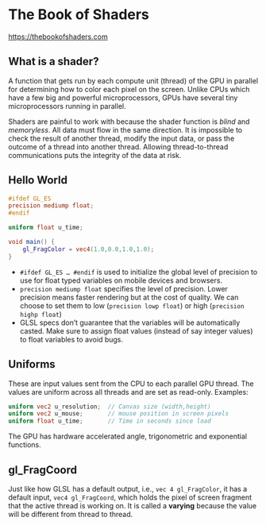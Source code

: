 # The Book of Shaders
https://thebookofshaders.com

## What is a shader?
A function that gets run by each compute unit (thread) of the GPU in parallel for determining how to color each pixel on the screen. Unlike CPUs which have a few big and powerful microprocessors, GPUs have several tiny microprocessors running in parallel.

Shaders are painful to work with because the shader function is *blind* and *memoryless*. All data must flow in the  same direction. It is impossible to check the result of another thread, modify the input data, or pass the outcome of a thread into another thread. Allowing thread-to-thread communications puts the integrity of the data at risk.

## Hello World
```glsl
#ifdef GL_ES
precision mediump float;
#endif

uniform float u_time;

void main() {
	gl_FragColor = vec4(1.0,0.0,1.0,1.0);
}
```
- `#ifdef GL_ES … #endif` is used to initialize the global level of precision to use for float typed variables on mobile devices and browsers.
- `precision mediump float` specifies the level of precision. Lower precision means faster rendering but at the cost of quality. We can choose to set them to low (`precision lowp float`) or high (`precision highp float`)
- GLSL specs don’t guarantee that the variables will be automatically casted. Make sure to assign float values (instead of say integer values) to float variables to avoid bugs.

## Uniforms
These are input values sent from the CPU to each parallel GPU thread. The values are uniform across all threads and are set as read-only. Examples:

```glsl
uniform vec2 u_resolution;  // Canvas size (width,height)
uniform vec2 u_mouse;       // mouse position in screen pixels
uniform float u_time;       // Time in seconds since load
```

The GPU has hardware accelerated angle, trigonometric and exponential functions.

## gl_FragCoord
Just like how GLSL has a default output, i.e., `vec 4 gl_FragColor`, it has a default input, `vec4 gl_FragCoord`, which holds the pixel of screen fragment that the active thread is working on. It is called a **varying** because the value will be different from thread to thread.
